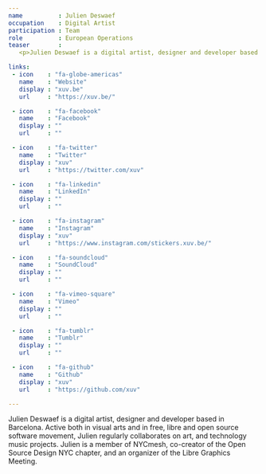 ```yaml
---
name          : Julien Deswaef
occupation    : Digital Artist
participation : Team
role          : European Operations
teaser        :
   <p>Julien Deswaef is a digital artist, designer and developer based in Barcelona. Active both in visual arts and in free, libre and open source software movement, Julien regularly collaborates on art, and technology music projects. Julien is a member of NYCmesh, co-creator of the Open Source Design NYC chapter, and an organizer of the Libre Graphics Meeting.</p>

links:
 - icon    : "fa-globe-americas"
   name    : "Website"
   display : "xuv.be"
   url     : "https://xuv.be/"

 - icon    : "fa-facebook"
   name    : "Facebook"
   display : ""
   url     : ""

 - icon    : "fa-twitter"
   name    : "Twitter"
   display : "xuv"
   url     : "https://twitter.com/xuv"

 - icon    : "fa-linkedin"
   name    : "LinkedIn"
   display : ""
   url     : ""

 - icon    : "fa-instagram"
   name    : "Instagram"
   display : "xuv"
   url     : "https://www.instagram.com/stickers.xuv.be/"

 - icon    : "fa-soundcloud"
   name    : "SoundCloud"
   display : ""
   url     : ""

 - icon    : "fa-vimeo-square"
   name    : "Vimeo"
   display : ""
   url     : ""

 - icon    : "fa-tumblr"
   name    : "Tumblr"
   display : ""
   url     : ""

 - icon    : "fa-github"
   name    : "Github"
   display : "xuv"
   url     : "https://github.com/xuv"

---
```

Julien Deswaef is a digital artist, designer and developer based in Barcelona. Active both in visual arts and in free, libre and open source software movement, Julien regularly collaborates on art, and technology music projects. Julien is a member of NYCmesh, co-creator of the Open Source Design NYC chapter, and an organizer of the Libre Graphics Meeting.